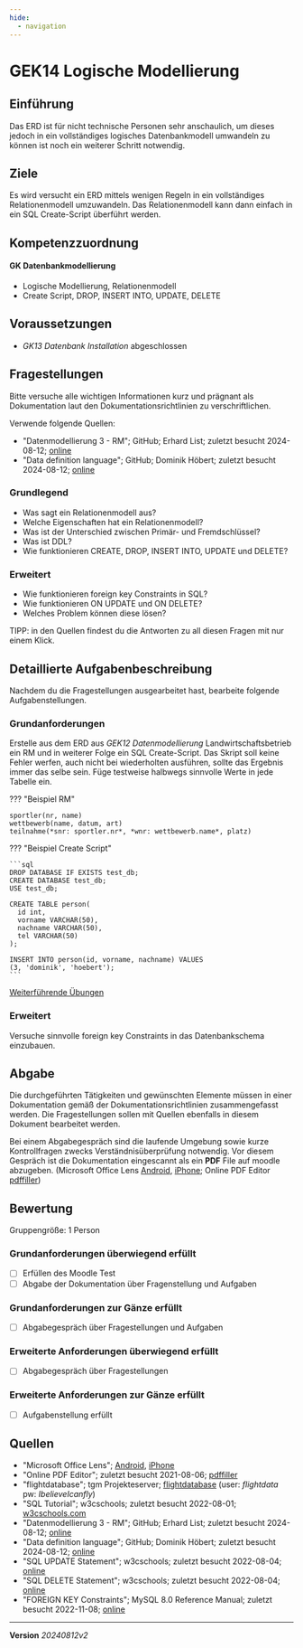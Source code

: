 ```yaml
---
hide:
  - navigation
---
```


# GEK14 Logische Modellierung

## Einführung

Das ERD ist für nicht technische Personen sehr anschaulich, um dieses jedoch in ein vollständiges logisches Datenbankmodell umwandeln zu können ist noch ein weiterer Schritt notwendig.

## Ziele

Es wird versucht ein ERD mittels wenigen Regeln in ein vollständiges Relationenmodell umzuwandeln. Das Relationenmodell kann dann einfach in ein SQL Create-Script überführt werden.


## Kompetenzzuordnung

#### GK Datenbankmodellierung

* Logische Modellierung, Relationenmodell 
* Create Script, DROP, INSERT INTO, UPDATE, DELETE

## Voraussetzungen

* *GK13 Datenbank Installation* abgeschlossen

## Fragestellungen

Bitte versuche alle wichtigen Informationen kurz und prägnant als Dokumentation laut den Dokumentationsrichtlinien zu verschriftlichen.

Verwende folgende Quellen:

* "Datenmodellierung 3 - RM"; GitHub; Erhard List; zuletzt besucht 2024-08-12; [online](https://github.com/TGM-HIT/insy-exercises/blob/main/docs/1.Semester/14_Logische_Modellierung/Datenmodellierung%203%20-%20RM.pdf)
* "Data definition language"; GitHub; Dominik Höbert; zuletzt besucht 2024-08-12; [online](https://github.com/TGM-HIT/insy-exercises/blob/main/docs/1.Semester/14_Logische_Modellierung/Data%20definition%20language.pdf)

### Grundlegend

* Was sagt ein Relationenmodell aus?
* Welche Eigenschaften hat ein Relationenmodell?
* Was ist der Unterschied zwischen Primär- und Fremdschlüssel?
* Was ist DDL?
* Wie funktionieren CREATE, DROP, INSERT INTO, UPDATE und DELETE?

### Erweitert

* Wie funktionieren foreign key Constraints in SQL?
* Wie funktionieren ON UPDATE und ON DELETE?
* Welches Problem können diese lösen?

TIPP: in den Quellen findest du die Antworten zu all diesen Fragen mit nur einem Klick.

## Detaillierte Aufgabenbeschreibung

Nachdem du die Fragestellungen ausgearbeitet hast, bearbeite folgende Aufgabenstellungen.

### Grundanforderungen

Erstelle aus dem ERD aus *GEK12 Datenmodellierung* Landwirtschaftsbetrieb ein RM und in weiterer Folge ein SQL Create-Script. Das Skript soll keine Fehler werfen, auch nicht bei wiederholten ausführen, sollte das Ergebnis immer das selbe sein. Füge testweise halbwegs sinnvolle Werte in jede Tabelle ein.

??? "Beispiel RM"

    sportler(nr, name)  
    wettbewerb(name, datum, art)  
    teilnahme(*snr: sportler.nr*, *wnr: wettbewerb.name*, platz)

??? "Beispiel Create Script"

    ```sql
    DROP DATABASE IF EXISTS test_db;
    CREATE DATABASE test_db;
    USE test_db;

    CREATE TABLE person(
      id int,
      vorname VARCHAR(50),
      nachname VARCHAR(50),
      tel VARCHAR(50)
    );

    INSERT INTO person(id, vorname, nachname) VALUES
    (3, 'dominik', 'hoebert');
    ```


[Weiterführende Übungen](https://github.com/TGM-HIT/insy-exercises/tree/main/docs/1.Semester/14_Logische_Modellierung/exercises)

### Erweitert

Versuche sinnvolle foreign key Constraints in das Datenbankschema einzubauen.

## Abgabe
Die durchgeführten Tätigkeiten und gewünschten Elemente müssen in einer Dokumentation gemäß der Dokumentationsrichtlinien zusammengefasst werden. Die Fragestellungen sollen mit Quellen ebenfalls in diesem Dokument bearbeitet werden.

Bei einem Abgabegespräch sind die laufende Umgebung sowie kurze Kontrollfragen zwecks Verständnisüberprüfung notwendig. Vor diesem Gespräch ist die Dokumentation eingescannt als ein **PDF** File auf moodle abzugeben. (Microsoft Office Lens [Android](https://play.google.com/store/apps/details?id=com.microsoft.office.officelens&hl=de_AT&gl=US), [iPhone](https://apps.apple.com/at/app/microsoft-office-lens-pdf-scan/id975925059); Online PDF Editor [pdffiller](https://www.pdffiller.com/de/))

## Bewertung
Gruppengröße: 1 Person
### Grundanforderungen **überwiegend erfüllt**
- [ ] Erfüllen des Moodle Test
- [ ] Abgabe der Dokumentation über Fragenstellung und Aufgaben
### Grundanforderungen **zur Gänze erfüllt**
- [ ] Abgabegespräch über Fragestellungen und Aufgaben
### Erweiterte Anforderungen **überwiegend erfüllt**

- [ ] Abgabegespräch über Fragestellungen

### Erweiterte Anforderungen **zur Gänze erfüllt**

- [ ] Aufgabenstellung erfüllt

## Quellen
* "Microsoft Office Lens";  [Android](https://play.google.com/store/apps/details?id=com.microsoft.office.officelens&hl=de_AT&gl=US), [iPhone](https://apps.apple.com/at/app/microsoft-office-lens-pdf-scan/id975925059)
* "Online PDF Editor"; zuletzt besucht 2021-08-06; [pdffiller](https://www.pdffiller.com/de/)
* "flightdatabase"; tgm Projekteserver; [flightdatabase](https://projekte.tgm.ac.at/phpmyadmin/index.php) (user: *flightdata* pw: *IbelieveIcanfly*)
* "SQL Tutorial"; w3cschools; zuletzt besucht 2022-08-01; [w3cschools.com](https://www.w3schools.com/sql/)
* "Datenmodellierung 3 - RM"; GitHub; Erhard List; zuletzt besucht 2024-08-12; [online](https://github.com/TGM-HIT/insy-exercises/blob/main/docs/1.Semester/14_Logische_Modellierung/Datenmodellierung%203%20-%20RM.pdf)
* "Data definition language"; GitHub; Dominik Höbert; zuletzt besucht 2024-08-12; [online](https://github.com/TGM-HIT/insy-exercises/blob/main/docs/1.Semester/14_Logische_Modellierung/Data%20definition%20language.pdf)
* "SQL UPDATE Statement"; w3cschools; zuletzt besucht 2022-08-04; [online](https://www.w3schools.com/sql/sql_update.asp)
* "SQL DELETE Statement"; w3cschools; zuletzt besucht 2022-08-04; [online](https://www.w3schools.com/sql/sql_delete.asp)
* "FOREIGN KEY Constraints"; MySQL 8.0 Reference Manual; zuletzt besucht 2022-11-08; [online](https://dev.mysql.com/doc/refman/8.0/en/create-table-foreign-keys.html)

---
**Version** *20240812v2*